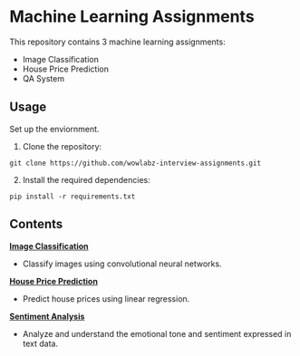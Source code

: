 # Machine Learning Assignments 

This repository contains 3 machine learning assignments:

- Image Classification
- House Price Prediction
- QA System 

## Usage
Set up the enviornment.

1. Clone the repository:
```
git clone https://github.com/wowlabz-interview-assignments.git
```
2. Install the required dependencies:
```
pip install -r requirements.txt
```

## Contents

[**Image Classification**](/image_classification/README.md) 
- Classify images using convolutional neural networks. 

[**House Price Prediction**](/house_price_prediction/README.md) 
- Predict house prices using linear regression.

[**Sentiment Analysis**](/sentiment_analysis/README.md) 
- Analyze and understand the emotional tone and sentiment expressed in text data.


